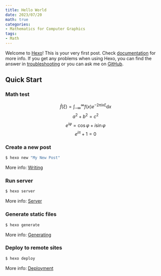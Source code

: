 ```yaml
---
title: Hello World
date: 2023/07/20
math: true
categories:
- Mathematics for Computer Graphics
tags:
- Math
---
```



Welcome to [Hexo](https://hexo.io/)! This is your very first post. Check [documentation](https://hexo.io/docs/) for more info. If you get any problems when using Hexo, you can find the answer in [troubleshooting](https://hexo.io/docs/troubleshooting.html) or you can ask me on [GitHub](https://github.com/hexojs/hexo/issues).

## Quick Start

### Math test
$$
\hat{f}\left( \xi \right) =\int_{-\infty}^{\infty}{f\left( x \right) e^{-2\pi ix\xi}\mathrm{d}x}
$$
$$
a^2+b^2=c^2
$$
$$
e^{i\varphi}=\cos \varphi +i\sin \varphi 
$$
$$
e^{i\pi}+1=0
$$




### Create a new post

``` bash
$ hexo new "My New Post"
```

More info: [Writing](https://hexo.io/docs/writing.html)

### Run server

``` bash
$ hexo server
```

More info: [Server](https://hexo.io/docs/server.html)

### Generate static files

``` bash
$ hexo generate
```

More info: [Generating](https://hexo.io/docs/generating.html)

### Deploy to remote sites

``` bash
$ hexo deploy
```

More info: [Deployment](https://hexo.io/docs/one-command-deployment.html)
